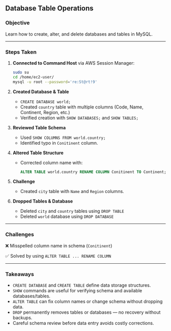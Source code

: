 ## **Database Table Operations**

### **Objective**

Learn how to create, alter, and delete databases and tables in MySQL.

---

### **Steps Taken**

1. **Connected to Command Host** via AWS Session Manager:

   ```bash
   sudo su
   cd /home/ec2-user/
   mysql -u root --password='re:St@rt!9'
   ```
2. **Created Database & Table**

   * `CREATE DATABASE world;`
   * Created `country` table with multiple columns (Code, Name, Continent, Region, etc.)
   * Verified creation with `SHOW DATABASES;` and `SHOW TABLES;`
3. **Reviewed Table Schema**

   * Used `SHOW COLUMNS FROM world.country;`
   * Identified typo in `Conitinent` column.
4. **Altered Table Structure**

   * Corrected column name with:

     ```sql
     ALTER TABLE world.country RENAME COLUMN Conitinent TO Continent;
     ```
5. **Challenge**

   * Created `city` table with `Name` and `Region` columns.
6. **Dropped Tables & Database**

   * Deleted `city` and `country` tables using `DROP TABLE`
   * Deleted `world` database using `DROP DATABASE`

---

### **Challenges**

❌ Misspelled column name in schema (`Conitinent`)

✅ Solved by using `ALTER TABLE ... RENAME COLUMN`

---


### **Takeaways**

* `CREATE DATABASE` and `CREATE TABLE` define data storage structures.
* `SHOW` commands are useful for verifying schema and available databases/tables.
* `ALTER TABLE` can fix column names or change schema without dropping data.
* `DROP` permanently removes tables or databases — no recovery without backups.
* Careful schema review before data entry avoids costly corrections.
